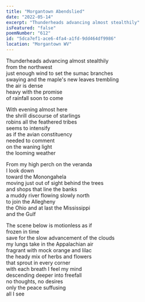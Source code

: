 ```yaml
---
title: "Morgantown Abendslied"
date: "2022-05-14"
excerpt: "Thunderheads advancing almost stealthily"
isFeatured: "false"
poemNumber: "612"
id: "5dca7ef1-ace6-4fa4-a1fd-9dd464df9986"
location: "Morgantown WV"
---
```


Thunderheads advancing almost stealthily  
from the northwest  
just enough wind to set the sumac branches  
swaying and the maple's new leaves trembling  
the air is dense  
heavy with the promise  
of rainfall soon to come

With evening almost here  
the shrill discourse of starlings  
robins all the feathered tribes  
seems to intensify  
as if the avian constituency  
needed to comment  
on the waning light  
the looming weather

From my high perch on the veranda  
I look down  
toward the Monongahela  
moving just out of sight behind the trees  
and shops that line the banks  
a muddy river flowing slowly north  
to join the Allegheny  
the Ohio and at last the Mississippi  
and the Gulf

The scene below is motionless as if  
frozen in time  
save for the slow advancement of the clouds  
my lungs take in the Appalachian air  
fragrant with mock orange and lilac  
the heady mix of herbs and flowers  
that sprout in every corner  
with each breath I feel my mind  
descending deeper into freefall  
no thoughts, no desires  
only the peace suffusing  
all I see
